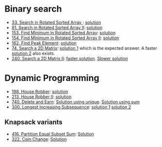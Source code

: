 # Binary search
* [33. Search in Rotated Sorted Array
](https://leetcode.com/problems/search-in-rotated-sorted-array/): [solution](Medium/033%20search-in-rotated-sorted-array.cpp)
* [81. Search in Rotated Sorted Array II](https://leetcode.com/problems/search-in-rotated-sorted-array-ii/): [solution](Medium/081%20search-in-rotated-sorted-array-ii.cpp)
* [153. Find Minimum in Rotated Sorted Array](https://leetcode.com/problems/find-minimum-in-rotated-sorted-array/): [solution](Medium/153%20find-minimum-in-rotated-sorted-array.cpp)
* [154. Find Minimum in Rotated Sorted Array II](https://leetcode.com/problems/find-minimum-in-rotated-sorted-array-ii/description/): [solution](Hard/154%20find-minimum-in-rotated-sorted-array-ii.cpp)
* [162. Find Peak Element](https://leetcode.com/problems/find-peak-element/description/): [solution](Medium/162.%20Find%20Peak%20Element.cpp)
* [74. Search a 2D Matrix](https://leetcode.com/problems/search-a-2d-matrix/description/): [solution 1](Medium/74%20search-a-2d-matrix/m_multiply_n.cpp) which is the expected answer. A faster [solution 2](Medium/74%20search-a-2d-matrix/m_plus_n.cpp) also exists.
* [240. Search a 2D Matrix II](https://leetcode.com/problems/search-a-2d-matrix-ii/description/): [faster solution](Medium/240%20Search%20a%202D%20Matrix%20II/m_plus_n.cpp). [Slower solution](Medium/240%20Search%20a%202D%20Matrix%20II/m_log_n.cpp)

# Dynamic Programming
* [198. House Robber](https://leetcode.com/problems/house-robber/description/): [solution](Medium/198%20House%20Robber.cpp)
* [213. House Robber II](https://leetcode.com/problems/house-robber-ii/description/): [solution](Medium/213%20House%20Robber%20II.cpp)
* [740. Delete and Earn](https://leetcode.com/problems/delete-and-earn/description/): [Solution using unique](Medium/740%20Delete%20and%20Earn/unique.cpp). [Solution using sum](Medium/740%20Delete%20and%20Earn/sum.cpp)
* [300. Longest Increasing Subsequence](https://leetcode.com/problems/longest-increasing-subsequence/description/): [solution 1](Medium/300%20Longest%20Increasing%20Subsequence/squared_n_solution.cpp) [solution 2](Medium/300%20Longest%20Increasing%20Subsequence/n_log_n_solution.cpp)

## Knapsack variants
* [416. Partition Equal Subset Sum](https://leetcode.com/problems/partition-equal-subset-sum/description/): [Solution](Medium/416%20partition-equal-subset-sum.cpp)
* [322. Coin Change](https://leetcode.com/problems/coin-change/): [Solution](Medium/322%20coin-change.cpp)

